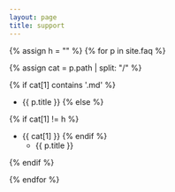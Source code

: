 ```yaml
---
layout: page
title: support
---
```

{% assign h = "" %}
{% for p in site.faq %}

{% assign cat = p.path | split: "/" %}

{% if cat[1] contains '.md' %}
* {{ p.title }}
{% else %}

{% if cat[1] != h %}
* {{ cat[1] }}
{% endif %}
  - {{ p.title }}

{% endif %}

{% endfor %}

